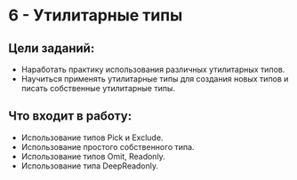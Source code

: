 # 6 - Утилитарные типы

## Цели заданий:

- Наработать практику использования различных утилитарных типов.
- Научиться применять утилитарные типы для создания новых типов и писать собственные утилитарные типы.

## Что входит в работу:

- Использование типов Pick и Exclude.
- Использование простого собственного типа.
- Использование типов Omit, Readonly.
- Использование типа DeepReadonly.
